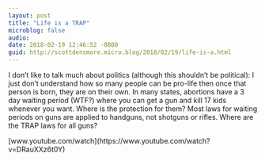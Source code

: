 ```yaml
---
layout: post
title: "Life is a TRAP"
microblog: false
audio: 
date: 2018-02-19 12:46:52 -0800
guid: http://scottdensmore.micro.blog/2018/02/19/life-is-a.html
---
```

<p>I don’t like to talk much about politics (although this shouldn’t be political): I just don’t understand how so many people can be pro-life then once that person is born, they are on their own. In many states, abortions have a 3 day waiting period (WTF?) where you can get a gun and kill 17 kids whenever you want. Where is the protection for them? Most laws for waiting periods on guns are applied to handguns, not shotguns or rifles. Where are the TRAP laws for all guns?</p>
<p>[www.youtube.com/watch](https://www.youtube.com/watch?v=DRauXXz6t0Y)</p>

